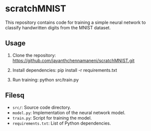 # scratchMNIST

This repository contains code for training a simple neural network to classify handwritten digits from the MNIST dataset.

## Usage
1. Clone the repository: https://github.com/jayanthchennamaneni/scratchMNIST.git

2. Install dependencies: pip install -r requirements.txt

3. Run training: python src/train.py

## Filesq
- `src/`: Source code directory.
- `model.py`: Implementation of the neural network model.
- `train.py`: Script for training the model.
- `requirements.txt`: List of Python dependencies.
